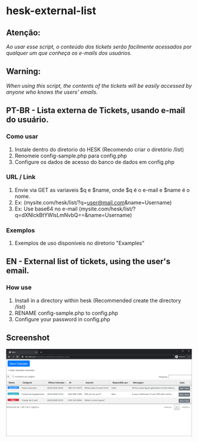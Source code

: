 # hesk-external-list

## Atenção:

*Ao usar esse script, o conteúdo dos tickets serão facilmente acessados por qualquer um que conheça os e-mails dos usuários.*

## Warning:

*When using this script, the contents of the tickets will be easily accessed by anyone who knows the users' emails.*

## PT-BR - Lista externa de Tickets, usando e-mail do usuário.

### Como usar
1. Instale dentro do diretorio do HESK (Recomendo criar o diretório /list)
2. Renomeie config-sample.php para config.php
3. Configure os dados de acesso do banco de dados em config.php

### URL / Link
1. Envie via GET as variaveis $q e $name, onde $q é o e-mail e $name é o nome.
2. Ex: (mysite.com/hesk/list/?q=user@mail.com&name=Username)
3. Ex: Use base64 no e-mail (mysite.com/hesk/list/?q=dXNlckBtYWlsLmNvbQ==&name=Username)

### Exemplos
1. Exemplos de uso disponíveis no diretorio "Examples"

## EN - External list of tickets, using the user's email.

### How use
1. Install in a directory within hesk (Recommended create the directory /list)
2. RENAME config-sample.php to config.php
3. Configure your password in config.php

## Screenshot

![](/images/print/1-list.png)
